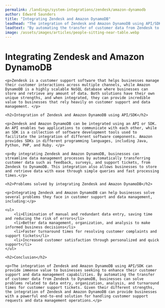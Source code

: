 ```yaml
---
permalink: /landings/system-integrations/zendesk/amazon-dynamodb
author: Edward Saunders
title: "Integrating Zendesk and Amazon DynamoDB"
leadhead: "The integration of Zendesk and Amazon DynamoDB using API/SDK can provide immense value to businesses seeking to enhance their customer support and data management capabilities"
leadtext: "By automating the transfer of customer data from Zendesk to DynamoDB, businesses can solve problems related to data entry, organization, analysis, and turnaround times for customer support tickets. Given their different strengths, the integration of Zendesk and Amazon DynamoDB can provide businesses with a powerful end-to-end solution for handling customer support requests and data management operations."
image: /assets/images/articles/people-sitting-near-table.webp
---
```

<div class="arttext">
	<h1>Integrating Zendesk and Amazon DynamoDB</h1>

	<p>Zendesk is a customer support software that helps businesses manage their customer interactions across multiple channels, while Amazon DynamoDB is a highly scalable NoSQL database where businesses can store and retrieve any amount of data. Both solutions have their own unique strengths, and when integrated, they can provide incredible value to businesses that rely heavily on customer support and data management. </p>

	<h2>Integration of Zendesk and Amazon DynamoDB using API/SDK</h2>

	<p>Zendesk and Amazon DynamoDB can be integrated using an API or SDK. An API enables two applications to communicate with each other, while an SDK is a collection of software development tools used to facilitate the integration of different software components. Amazon provides SDKs in different programming languages, including Java, Python, PHP, and Ruby. </p>

	<p>By integrating Zendesk and Amazon DynamoDB, businesses can streamline data management processes by automatically transferring customer data such as feedback, surveys, and support tickets, from Zendesk to DynamoDB. This integration also allows businesses to store and retrieve data with ease through simple queries and fast processing times.</p>

	<h2>Problems solved by integrating Zendesk and Amazon DynamoDB</h2>

	<p>Integrating Zendesk and Amazon DynamoDB can help businesses solve several problems they face in customer support and data management, including:</p>

	<ul>
		<li>Elimination of manual and redundant data entry, saving time and reducing the risk of errors</li>
		<li>Better data management, organization, and analysis to make informed business decisions</li>
		<li>Faster turnaround times for resolving customer complaints and support tickets</li>
		<li>Increased customer satisfaction through personalized and quick support</li>
	</ul>

	<h2>Conclusion</h2>

	<p>The integration of Zendesk and Amazon DynamoDB using API/SDK can provide immense value to businesses seeking to enhance their customer support and data management capabilities. By automating the transfer of customer data from Zendesk to DynamoDB, businesses can solve problems related to data entry, organization, analysis, and turnaround times for customer support tickets. Given their different strengths, the integration of Zendesk and Amazon DynamoDB can provide businesses with a powerful end-to-end solution for handling customer support requests and data management operations.</p>

</div>
